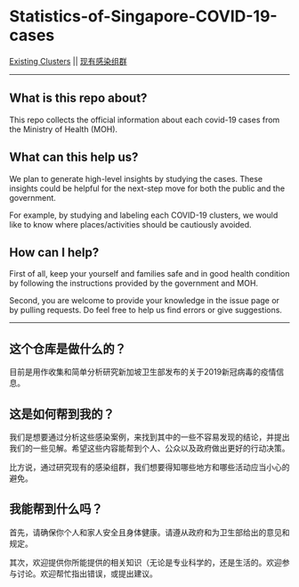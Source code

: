 # Statistics-of-Singapore-COVID-19-cases

[Existing Clusters](existing_clusters_list.md)  ||  [现有感染组群](existing_clusters_list_CN.md)

--------------------

## What is this repo about?

This repo collects the official information about each covid-19 cases from the Ministry of Health (MOH).

## What can this help us?

We plan to generate high-level insights by studying the cases. These insights could be helpful for the next-step move for both the public and the government.

For example, by studying and labeling each COVID-19 clusters, we would like to know where places/activities should be cautiously avoided.

## How can I help?

First of all, keep your yourself and families safe and in good health condition by following the instructions provided by the government and MOH.

Second, you are welcome to provide your knowledge in the issue page or by pulling requests. Do feel free to help us find errors or give suggestions.

------------------


## 这个仓库是做什么的？

目前是用作收集和简单分析研究新加坡卫生部发布的关于2019新冠病毒的疫情信息。

## 这是如何帮到我的？

我们是想要通过分析这些感染案例，来找到其中的一些不容易发现的结论，并提出我们的一些见解。希望这些内容能帮到个人、公众以及政府做出更好的行动决策。

比方说，通过研究现有的感染组群，我们想要得知哪些地方和哪些活动应当小心的避免。


## 我能帮到什么吗？

首先，请确保你个人和家人安全且身体健康。请遵从政府和为卫生部给出的意见和规定。

其次，欢迎提供你所能提供的相关知识（无论是专业科学的，还是生活的。欢迎参与讨论。欢迎帮忙指出错误，或提出建议。

